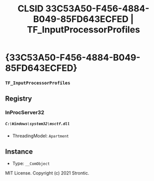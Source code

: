 ﻿---
title: "CLSID 33C53A50-F456-4884-B049-85FD643ECFED | TF_InputProcessorProfiles"
excerpt: What is COM-Object CLSID 33C53A50-F456-4884-B049-85FD643ECFED?
---

# {33C53A50-F456-4884-B049-85FD643ECFED}

### `TF_InputProcessorProfiles`

## Registry


### InProcServer32

##### `C:\Windows\system32\msctf.dll`
* ThreadingModel: `Apartment`

## Instance

* Type: `__ComObject`

MIT License. Copyright (c) 2021 Strontic.


